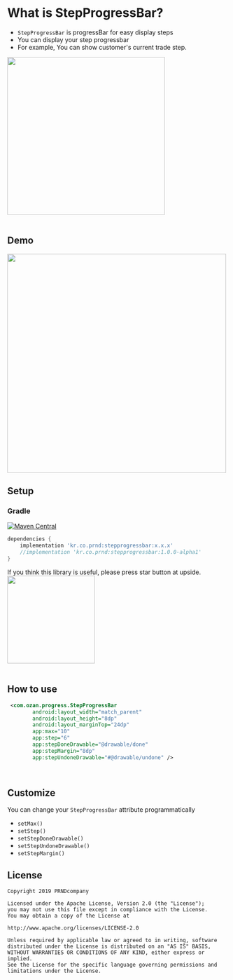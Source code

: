  
# What is StepProgressBar?
- `StepProgressBar` is progressBar for easy display steps
- You can display your step progressbar
- For example, You can show customer's current trade step.
<img src="https://github.com/PRNDcompany/StepProgressBar/blob/master/arts/heydealer_example.png" width="360">
<br/><br/>



## Demo
<img src="https://github.com/PRNDcompany/StepProgressBar/blob/master/arts/screenshot_1.png" width="500">
           
## Setup


### Gradle
[![Maven Central](https://img.shields.io/maven-central/v/kr.co.prnd/stepprogressbar.svg?label=Maven%20Central)](https://search.maven.org/search?q=g:%22kr.co.prnd%22%20AND%20a:%stepprogressbar%22)
```gradle
dependencies {
    implementation 'kr.co.prnd:stepprogressbar:x.x.x'
    //implementation 'kr.co.prnd:stepprogressbar:1.0.0-alpha1'    
}

```

If you think this library is useful, please press star button at upside. 
<br/>
<img src="https://phaser.io/content/news/2015/09/10000-stars.png" width="200">
<br/><br/>



## How to use
```xml
 <com.ozan.progress.StepProgressBar
        android:layout_width="match_parent"
        android:layout_height="8dp"
        android:layout_marginTop="24dp"
        app:max="10"
        app:step="6"
        app:stepDoneDrawable="@drawable/done"
        app:stepMargin="8dp"
        app:stepUndoneDrawable="#@drawable/undone" />
```
<br/>


## Customize
You can change your `StepProgressBar` attribute programmatically
- `setMax()`
- `setStep()`
- `setStepDoneDrawable()`
- `setStepUndoneDrawable()`
- `setStepMargin()`


## License 
 ```code
Copyright 2019 PRNDcompany

Licensed under the Apache License, Version 2.0 (the "License");
you may not use this file except in compliance with the License.
You may obtain a copy of the License at

http://www.apache.org/licenses/LICENSE-2.0

Unless required by applicable law or agreed to in writing, software
distributed under the License is distributed on an "AS IS" BASIS,
WITHOUT WARRANTIES OR CONDITIONS OF ANY KIND, either express or implied.
See the License for the specific language governing permissions and
limitations under the License.
```

